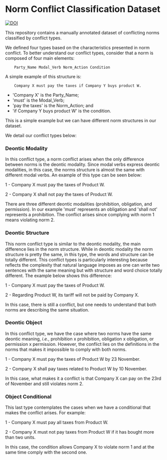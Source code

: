 # Norm Conflict Classification Dataset

[![DOI](https://zenodo.org/badge/DOI/10.5281/zenodo.2580126.svg)](https://doi.org/10.5281/zenodo.2580126)

This repository contains a manually annotated dataset of conflicting norms classified by conflict types.

We defined four types based on the characteristics presented in norm conflict.
To better understand our conflict types, consider that a norm is composed of four main elements:
<!-- Add link to our AAMAS paper. -->

```
    Party_Name Modal_Verb Norm_Action Condition
```

A simple example of this structure is:

```
    Company X must pay the taxes if Company Y buys product W.
```

- 'Company X' is the Party_Name;
- 'must' is the Modal_Verb;
- 'pay the taxes' is the Norm_Action; and
- 'if Company Y buys product W' is the condition.

This is a simple example but we can have different norm structures in our dataset.

We detail our conflict types below:

### Deontic Modality

In this conflict type, a norm conflict arises when the only difference between norms is the deontic modality.
Since modal verbs express deontic modalities, in this case, the norms structure is almost the same with different modal verbs.
An example of this type can be seen below:

1 - Company X must pay the taxes of Product W.

2 - Company X shall not pay the taxes of Product W.

There are three different deontic modalities (prohibition, obligation, and permission).
In our example 'must' represents an obligation and 'shall not' represents a prohibition.
The conflict arises since complying with norm 1 means violating norm 2.

### Deontic Structure

This norm conflict type is similar to the deontic modality, the main difference lies in the norm structure.
While in deontic modality the norm structure is pretty the same, in this type, the words and structure can be totally different.
This conflict types is particularly interesting because reflects the complexity that natural language imposes as one can write two sentences with the same meaning but with structure and word choice totally different.
The example below shows this difference:

1 - Company X must pay the taxes of Product W.

2 - Regarding Product W, its tariff will not be paid by Company X.

In this case, there is still a conflict, but one needs to understand that both norms are describing the same situation.

### Deontic Object

In this conflict type, we have the case where two norms have the same deontic meaning, *i.e.*, prohibition x prohibition, obligation x obligation, or permission x permission.
However, the conflict lies on the definitions in the norms that makes it impossible to comply with both norms.

1 - Company X must pay the taxes of Product W by 23 November.

2 - Company X shall pay taxes related to Product W by 10 November.

In this case, what makes it a conflict is that Company X can pay on the 23rd of November and still violates norm 2.

### Object Conditional

This last type contemplates the cases when we have a conditional that makes the conflict arises.
For example:

1 - Company X must pay all taxes from Product W.

2 - Company X must not pay taxes from Product W if it has bought more than two units.

In this case, the condition allows Company X to violate norm 1 and at the same time comply with the second one.
